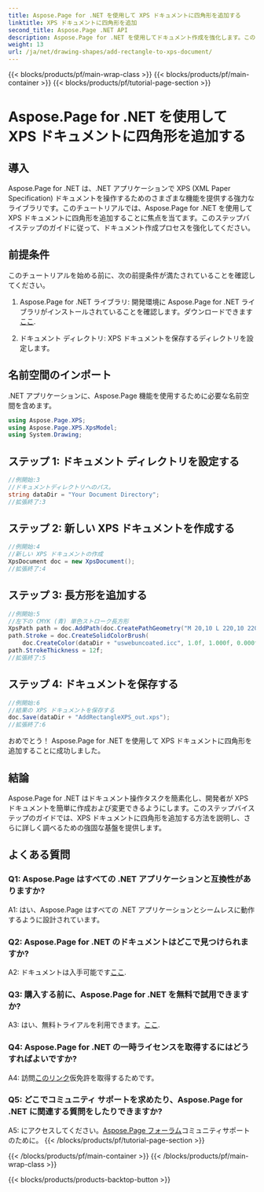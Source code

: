 ```yaml
---
title: Aspose.Page for .NET を使用して XPS ドキュメントに四角形を追加する
linktitle: XPS ドキュメントに四角形を追加
second_title: Aspose.Page .NET API
description: Aspose.Page for .NET を使用してドキュメント作成を強化します。このステップバイステップのチュートリアルで、XPS ドキュメントに四角形を追加する方法を学びます。
weight: 13
url: /ja/net/drawing-shapes/add-rectangle-to-xps-document/
---
```


{{< blocks/products/pf/main-wrap-class >}}
{{< blocks/products/pf/main-container >}}
{{< blocks/products/pf/tutorial-page-section >}}

# Aspose.Page for .NET を使用して XPS ドキュメントに四角形を追加する

## 導入

Aspose.Page for .NET は、.NET アプリケーションで XPS (XML Paper Specification) ドキュメントを操作するためのさまざまな機能を提供する強力なライブラリです。このチュートリアルでは、Aspose.Page for .NET を使用して XPS ドキュメントに四角形を追加することに焦点を当てます。このステップバイステップのガイドに従って、ドキュメント作成プロセスを強化してください。

## 前提条件

このチュートリアルを始める前に、次の前提条件が満たされていることを確認してください。

1.  Aspose.Page for .NET ライブラリ: 開発環境に Aspose.Page for .NET ライブラリがインストールされていることを確認します。ダウンロードできます[ここ](https://releases.aspose.com/page/net/).

2. ドキュメント ディレクトリ: XPS ドキュメントを保存するディレクトリを設定します。

## 名前空間のインポート

.NET アプリケーションに、Aspose.Page 機能を使用するために必要な名前空間を含めます。

```csharp
using Aspose.Page.XPS;
using Aspose.Page.XPS.XpsModel;
using System.Drawing;
```

## ステップ 1: ドキュメント ディレクトリを設定する

```csharp
//例開始:3
//ドキュメントディレクトリへのパス。
string dataDir = "Your Document Directory";
//拡張終了:3
```

## ステップ 2: 新しい XPS ドキュメントを作成する

```csharp
//例開始:4
//新しい XPS ドキュメントの作成
XpsDocument doc = new XpsDocument();
//拡張終了:4
```

## ステップ 3: 長方形を追加する

```csharp
//例開始:5
//左下の CMYK (青) 単色ストローク長方形
XpsPath path = doc.AddPath(doc.CreatePathGeometry("M 20,10 L 220,10 220,100 20,100 Z"));
path.Stroke = doc.CreateSolidColorBrush(
    doc.CreateColor(dataDir + "uswebuncoated.icc", 1.0f, 1.000f, 0.000f, 0.000f, 0.000f));
path.StrokeThickness = 12f;
//拡張終了:5
```

## ステップ 4: ドキュメントを保存する

```csharp
//例開始:6
//結果の XPS ドキュメントを保存する
doc.Save(dataDir + "AddRectangleXPS_out.xps");
//拡張終了:6
```

おめでとう！ Aspose.Page for .NET を使用して XPS ドキュメントに四角形を追加することに成功しました。

## 結論

Aspose.Page for .NET はドキュメント操作タスクを簡素化し、開発者が XPS ドキュメントを簡単に作成および変更できるようにします。このステップバイステップのガイドでは、XPS ドキュメントに四角形を追加する方法を説明し、さらに詳しく調べるための強固な基盤を提供します。

## よくある質問

### Q1: Aspose.Page はすべての .NET アプリケーションと互換性がありますか?

A1: はい、Aspose.Page はすべての .NET アプリケーションとシームレスに動作するように設計されています。

### Q2: Aspose.Page for .NET のドキュメントはどこで見つけられますか?

 A2: ドキュメントは入手可能です[ここ](https://reference.aspose.com/page/net/).

### Q3: 購入する前に、Aspose.Page for .NET を無料で試用できますか?

 A3: はい、無料トライアルを利用できます。[ここ](https://releases.aspose.com/).

### Q4: Aspose.Page for .NET の一時ライセンスを取得するにはどうすればよいですか?

 A4: 訪問[このリンク](https://purchase.aspose.com/temporary-license/)仮免許を取得するためです。

### Q5: どこでコミュニティ サポートを求めたり、Aspose.Page for .NET に関連する質問をしたりできますか?

 A5: にアクセスしてください。[Aspose.Page フォーラム](https://forum.aspose.com/c/page/39)コミュニティサポートのために。
{{< /blocks/products/pf/tutorial-page-section >}}

{{< /blocks/products/pf/main-container >}}
{{< /blocks/products/pf/main-wrap-class >}}

{{< blocks/products/products-backtop-button >}}
